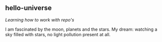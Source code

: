 ## hello-universe

*Learning how to work with repo's*

I am fascinated by the moon, planets and the stars. My dream: watching a sky filled with stars, no light pollution present at all.
